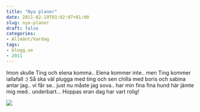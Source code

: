 ```yaml
---
title: "Nya planer"
date: 2011-02-19T03:02:07+01:00
slug: nya-planer
draft: false
categories:
- Allmänt/Vardag
tags:
- blogg.se
- 2011
---
```

Imon skulle Ting och elena komma.. Elena kommer inte.. men Ting kommer iallafall :) Så ska väl plugga med ting och sen chilla med boris och sabina antar jag.. vi får se.. just nu måste jag sova.. har min fina fina hund här jämte mig med.. underbart... Hoppas eran dag har vart rolig!  
  
![](/assets/images/blogg.se/patadiig_133368110.jpg)